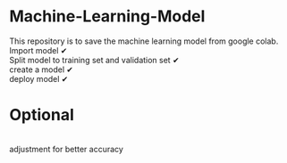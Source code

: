 # Machine-Learning-Model
This repository is to save the machine learning model from google colab. 
Import model ✔  <br />
Split model to training set and validation set ✔  <br />
create a model ✔  <br />
deploy model ✔  <br />

# Optional
<br /> adjustment for better accuracy
